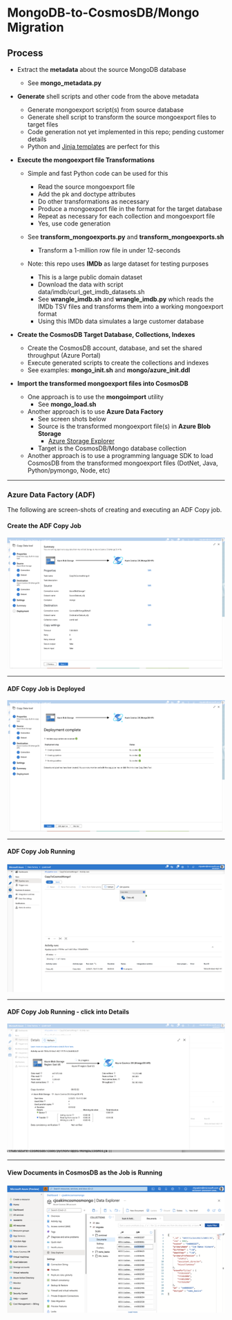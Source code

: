 # MongoDB-to-CosmosDB/Mongo Migration

## Process

- Extract the **metadata** about the source MongoDB database
  - See **mongo_metadata.py**

- **Generate** shell scripts and other code from the above metadata
  - Generate mongoexport script(s) from source database
  - Generate shell script to transform the source mongoexport files to target files
  - Code generation not yet implemented in this repo; pending customer details
  - Python and [Jinja templates](https://palletsprojects.com/p/jinja/) are perfect for this

- **Execute the mongoexport file Transformations**
  - Simple and fast Python code can be used for this
    - Read the source mongoexport file
    - Add the pk and doctype attributes
    - Do other transformations as necessary
    - Produce a mongoexport file in the format for the target database
    - Repeat as necessary for each collection and mongoexport file
    - Yes, use code generation
  - See **transform_mongoexports.py** and **transform_mongoexports.sh**
    - Transform a 1-million row file in under 12-seconds

  - Note: this repo uses **IMDb** as large dataset for testing purposes
    - This is a large public domain dataset
    - Download the data with script data/imdb/curl_get_imdb_datasets.sh
    - See **wrangle_imdb.sh** and **wrangle_imdb.py** which reads the IMDb TSV files and transforms them into a working mongoexport format
    - Using this IMDb data simulates a large customer database

- **Create the CosmosDB Target Database, Collections, Indexes**
  - Create the CosmosDB account, database, and set the shared throughput (Azure Portal)
  - Execute generated scripts to create the collections and indexes
  - See examples: **mongo_init.sh** and **mongo/azure_init.ddl**

- **Import the transformed mongoexport files into CosmosDB**
  - One approach is to use the **mongoimport** utility
    - See **mongo_load.sh**
  - Another approach is to use **Azure Data Factory**
    - See screen shots below
    - Source is the transformed mongoexport file(s) in **Azure Blob Storage**
      - [Azure Storage Explorer](https://azure.microsoft.com/en-us/features/storage-explorer/)
    - Target is the CosmosDB/Mongo database collection
  - Another approach is to use a programming language SDK to load CosmosDB from the transformed mongoexport files (DotNet, Java, Python/pymongo, Node, etc)


---

### Azure Data Factory (ADF)

The following are screen-shots of creating and executing an ADF Copy job.

#### Create the ADF Copy Job

<p align="center"><img src="img/adf-job-created.png"></p>

---

#### ADF Copy Job is Deployed

<p align="center"><img src="img/adf-job-deployed.png"></p>

---

#### ADF Copy Job Running

<p align="center"><img src="img/adf-copy-running.png"></p>

---

#### ADF Copy Job Running - click into Details

<p align="center"><img src="img/adf-job-in-progress-details.png"></p>

---

#### View Documents in CosmosDB as the Job is Running

<p align="center"><img src="img/adf-docs-in-cosmosdb.png"></p>
